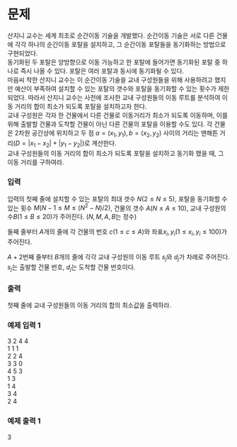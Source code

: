 # 문제
산지니 교수는 세계 최초로 순간이동 기술을 개발했다. 순간이동 기술은 서로 다른 건물에 각각 하나의 순간이동 포탈을 설치하고, 그 순간이동 포탈들을 동기화하는 방법으로 구현되었다.  
동기화된 두 포탈은 양방향으로 이동 가능하고 한 포탈에 들어가면 동기화된 포탈 중 하나로 즉시 나올 수 있다. 포탈은 여러 포탈과 동시에 동기화될 수 있다.  
마음씨 착한 산지니 교수는 이 순간이동 기술을 교내 구성원들을 위해 사용하려고 했지만 예산이 부족하여 설치할 수 있는 포탈의 갯수와 포탈을 동기화할 수 있는 횟수가 제한되었다. 따라서 산지니 교수는 사전에 조사한 교내 구성원들의 이동 루트를 분석하여 이동 거리의 합이 최소가 되도록 포탈을 설치하고자 한다.  
교내 구성원은 각자 한 건물에서 다른 건물로 이동거리가 최소가 되도록 이동하며, 이를 위해 출발할 건물과 도착할 건물이 아닌 다른 건물의 포탈을 이용할 수도 있다. 각 건물은 2차원 공간상에 위치하고 두 점 $a=(x_1,y_1), b=(x_2,y_2)$ 사이의 거리는 맨해튼 거리$(D = |x_1-x_2|+|y_1-y_2|)$로 계산한다.  
교내 구성원들의 이동 거리의 합이 최소가 되도록 포탈을 설치하고 동기화 했을 때, 그 이동 거리를 구하여라.

### 입력
입력의 첫째 줄에 설치할 수 있는 포탈의 최대 갯수 $N(2 \leq N \leq 5)$, 포탈을 동기화할 수 있는 횟수 $M(N-1 \leq M \leq (N^2-N) / 2)$, 건물의 갯수 $A(N\leq A \leq 10)$, 교내 구성원의 수$B(1\leq B \leq 20)$가 주어진다. $(N,M,A,B$는 정수$)$  

둘째 줄부터 $A$개의 줄에 각 건물의 번호 $c(1\leq c \leq A)$와 좌표$x_i, y_i(1\leq x_i,y_i \leq 100)$가 주어진다.  

$A+2$번째 줄부터 $B$개의 줄에 각각 교내 구성원의 이동 루트 $s_j$와 $d_j$가 차례로 주어진다. $s_j$는 출발할 건물 번호, $d_j$는 도착할 건물 번호이다.  

### 출력
첫째 줄에 교내 구성원들의 이동 거리의 합의 최소값을 출력하라.

### 예제 입력 1
3 2 4 4  
1 1 1  
2 2 4  
3 3 0  
4 5 3  
1 3  
1 4  
3 4  
2 4  

### 예제 출력 1
3  
